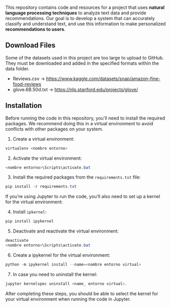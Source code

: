 This repository contains code and resources for a project that uses **natural language processing techniques** to analyze text data and provide recommendations. Our goal is to develop a system that can accurately classify and understand text, and use this information to make personalized **recommendations to users**.

## Download Files 
Some of the datasets used in this project are too large to upload to GitHub. They must be downloaded and added in the specified formats within the data folder.
- Reviews.csv $\rightarrow$ https://www.kaggle.com/datasets/snap/amazon-fine-food-reviews
- glove.6B.50d.txt $\rightarrow$ https://nlp.stanford.edu/projects/glove/

## Installation

Before running the code in this repository, you'll need to install the required packages. We recommend doing this in a virtual environment to avoid conflicts with other packages on your system.

1. Create a virtual environment:
```powershell
virtualenv <nombre entorno>
```
2. Activate the virtual environment:
```powershell
<nombre entorno>\Scripts\activate.bat
```
3. Install the required packages from the `requirements.txt` file:
```powershell
pip install -r requirements.txt
```
If you’re using Jupyter to run the code, you’ll also need to set up a kernel for the virtual environment:

4. Install `ipkernel`:
```powershell
pip install ipykernel
```
5. Deactivate and reactivate the virtual environment:
```powershell
deactivate
<nombre entorno>\Scripts\activate.bat
```
6. Create a ipykernel for the virtual environment:
```powershell
python -m ipykernel install --name=<nombre entorno virtual>
```
7. In case you need to uninstall the kernel:
```powershell
jupyter kernelspec uninstall <name_ entorno virtual>.
```

After completing these steps, you should be able to select the kernel for your virtual environment when running the code in Jupyter.

